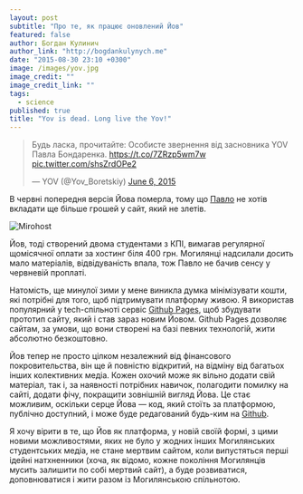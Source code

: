 ```yaml
---
layout: post
subtitle: "Про те, як працює оновлений Йов"
featured: false
author: Богдан Кулинич
author_link: "http://bogdankulynych.me"
date: "2015-08-30 23:10 +0300"
image: /images/yov.jpg
image_credit: ""
image_credit_link: ""
tags: 
  - science
published: true
title: "Yov is dead. Long live the Yov!"
---
```




<blockquote class="twitter-tweet" lang="en"><p lang="uk" dir="ltr">Будь ласка, прочитайте: Особисте звернення від&#10;засновника YOV Павла Бондаренка. <a href="https://t.co/7ZRzp5wm7w">https://t.co/7ZRzp5wm7w</a> <a href="http://t.co/shsZrdOPe2">pic.twitter.com/shsZrdOPe2</a></p>&mdash; YOV (@Yov_Boretskiy) <a href="https://twitter.com/Yov_Boretskiy/status/607306838816587778">June 6, 2015</a></blockquote>

В червні попередня версія Йова померла, тому що [Павло](http://facebook.com/pavlo.bondarenko) не хотів вкладати ще більше грошей у сайт, який не злетів.

![Mirohost](https://scontent-bru2-1.xx.fbcdn.net/hphotos-xpt1/t31.0-8/s720x720/11289429_929389600441297_8490689269719896937_o.jpg)

Йов, тоді створений двома студентами з КПІ, вимагав регулярної щомісячної оплати за хостинг біля 400 грн. Могилянці  надсилали досить мало матеріалів, відвідуваність впала, тож Павло не бачив сенсу у червневій проплаті.

Натомість, ще минулої зими у мене виникла думка мінімізувати кошти, які потрібні для того, щоб підтримувати платформу живою. Я використав популярний у tech-спільноті сервіс [Github Pages](http://pages.github.com), щоб збудувати прототип сайту, який і став зараз новим Йовом. Github Pages дозволяє сайтам, за умови, що вони створені на базі певних технологій, жити абсолютно безкоштовно.

Йов тепер не просто цілком незалежний від фінансового покровительства, він ще й  повністю відкритий, на відміну від багатьох інших колективних медіа. Кожен охочий може як вільно додати свій матеріал, так і, за наявності потрібних навичок, полагодити помилку на сайті, додати фічу, покращити зовнішній вигляд Йова. Це стає можливим, оскільки серце Йова — код, який стоїть за платформою, публічно доступний, і може буде редагований будь-ким на [Github](http://github.com/boretskyi/boretskyi/github.io).

Я хочу вірити в те, що Йов як платформа, у новій своїй формі, з цими новими можливостями, яких не було у жодних інших Могилянських студентських медіа, не стане мертвим сайтом, коли випустяться перші ідейні натхненники (хоча, як відомо, кожне покоління Могилянців мусить залишити по собі мертвий сайт), а буде розвиватися, доповнюватися і жити разом із Могилянською спільнотою.
